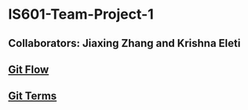 # IS601-Team-Project-1

## Collaborators: Jiaxing Zhang and Krishna Eleti

## [Git Flow](./gitflow.MD)
## [Git Terms](./gitterm1.MD)